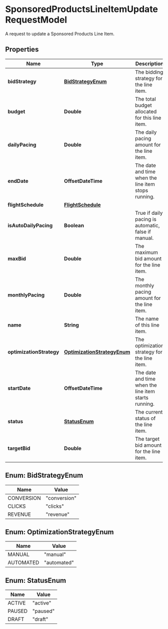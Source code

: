 

# SponsoredProductsLineItemUpdateRequestModel

A request to update a Sponsored Products Line Item.

## Properties

| Name | Type | Description | Notes |
|------------ | ------------- | ------------- | -------------|
|**bidStrategy** | [**BidStrategyEnum**](#BidStrategyEnum) | The bidding strategy for the line item. |  [optional] |
|**budget** | **Double** | The total budget allocated for this line item. |  [optional] |
|**dailyPacing** | **Double** | The daily pacing amount for the line item. |  [optional] |
|**endDate** | **OffsetDateTime** | The date and time when the line item stops running. |  [optional] |
|**flightSchedule** | [**FlightSchedule**](FlightSchedule.md) |  |  [optional] |
|**isAutoDailyPacing** | **Boolean** | True if daily pacing is automatic, false if manual. |  |
|**maxBid** | **Double** | The maximum bid amount for the line item. |  [optional] |
|**monthlyPacing** | **Double** | The monthly pacing amount for the line item. |  [optional] |
|**name** | **String** | The name of this line item. |  |
|**optimizationStrategy** | [**OptimizationStrategyEnum**](#OptimizationStrategyEnum) | The optimization strategy for the line item. |  [optional] |
|**startDate** | **OffsetDateTime** | The date and time when the line item starts running. |  |
|**status** | [**StatusEnum**](#StatusEnum) | The current status of the line item. |  |
|**targetBid** | **Double** | The target bid amount for the line item. |  [optional] |



## Enum: BidStrategyEnum

| Name | Value |
|---- | -----|
| CONVERSION | &quot;conversion&quot; |
| CLICKS | &quot;clicks&quot; |
| REVENUE | &quot;revenue&quot; |



## Enum: OptimizationStrategyEnum

| Name | Value |
|---- | -----|
| MANUAL | &quot;manual&quot; |
| AUTOMATED | &quot;automated&quot; |



## Enum: StatusEnum

| Name | Value |
|---- | -----|
| ACTIVE | &quot;active&quot; |
| PAUSED | &quot;paused&quot; |
| DRAFT | &quot;draft&quot; |



